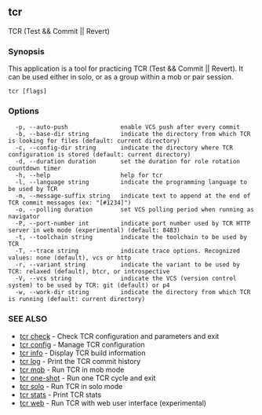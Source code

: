 ## tcr

TCR (Test && Commit || Revert)

### Synopsis


This application is a tool for practicing TCR (Test && Commit || Revert).
It can be used either in solo, or as a group within a mob or pair session.


```
tcr [flags]
```

### Options

```
  -p, --auto-push               enable VCS push after every commit
  -b, --base-dir string         indicate the directory from which TCR is looking for files (default: current directory)
  -c, --config-dir string       indicate the directory where TCR configuration is stored (default: current directory)
  -d, --duration duration       set the duration for role rotation countdown timer
  -h, --help                    help for tcr
  -l, --language string         indicate the programming language to be used by TCR
  -m, --message-suffix string   indicate text to append at the end of TCR commit messages (ex: "[#1234]")
  -o, --polling duration        set VCS polling period when running as navigator
  -P, --port-number int         indicate port number used by TCR HTTP server in web mode (experimental) (default: 8483)
  -t, --toolchain string        indicate the toolchain to be used by TCR
  -T, --trace string            indicate trace options. Recognized values: none (default), vcs or http
  -r, --variant string          indicate the variant to be used by TCR: relaxed (default), btcr, or introspective
  -V, --vcs string              indicate the VCS (version control system) to be used by TCR: git (default) or p4
  -w, --work-dir string         indicate the directory from which TCR is running (default: current directory)
```

### SEE ALSO

* [tcr check](tcr_check.md)	 - Check TCR configuration and parameters and exit
* [tcr config](tcr_config.md)	 - Manage TCR configuration
* [tcr info](tcr_info.md)	 - Display TCR build information
* [tcr log](tcr_log.md)	 - Print the TCR commit history
* [tcr mob](tcr_mob.md)	 - Run TCR in mob mode
* [tcr one-shot](tcr_one-shot.md)	 - Run one TCR cycle and exit
* [tcr solo](tcr_solo.md)	 - Run TCR in solo mode
* [tcr stats](tcr_stats.md)	 - Print TCR stats
* [tcr web](tcr_web.md)	 - Run TCR with web user interface (experimental)

